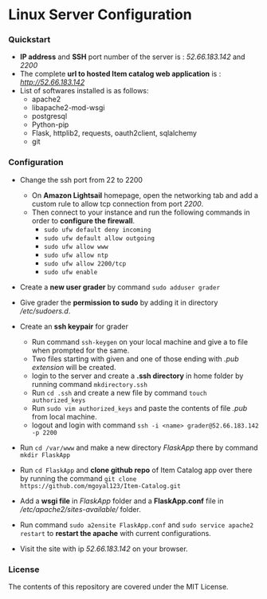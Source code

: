 # Linux Server Configuration
### Quickstart
* **IP address** and **SSH** port number of the server is : _52.66.183.142_ and _2200_
* The complete **url to hosted Item catalog web application** is : _http://52.66.183.142_
* List of softwares installed is as follows:
	* apache2
	* libapache2-mod-wsgi
	* postgresql
	* Python-pip
	* Flask, httplib2, requests, oauth2client, sqlalchemy
	* git

### Configuration
* Change the ssh port from 22 to 2200
	* On **Amazon Lightsail** homepage, open the networking tab and add a custom rule to allow tcp connection from port _2200_.
	* Then connect to your instance and run the following commands in order to **configure the firewall**.
		* `sudo ufw default deny incoming`
		* `sudo ufw default allow outgoing`
		* `sudo ufw allow www`
		* `sudo ufw allow ntp`
		* `sudo ufw allow 2200/tcp`
		* `sudo ufw enable`

* Create a **new user grader** by command `sudo adduser grader`

* Give grader the **permission to sudo** by adding it in directory _/etc/sudoers.d_.

* Create an **ssh keypair** for grader
	* Run command `ssh-keygen` on your local machine and give a <name> to file when prompted for the same.
	* Two files starting with given <name> and one of those ending with _.pub extension_ will be created.
	* login to the server and create a **.ssh directory** in home folder by running command `mkdirectory.ssh`
	* Run `cd .ssh` and create a new file by command `touch authorized_keys`
	* Run `sudo vim authorized_keys` and paste the contents of file _<name>.pub_ from local machine.
	* logout and login with command `ssh -i <name> grader@52.66.183.142 -p 2200`

* Run `cd /var/www` and make a new directory _FlaskApp_ there by command `mkdir FlaskApp`

* Run `cd FlaskApp` and **clone github repo** of Item Catalog app over there by running the command `git clone https://github.com/mgoyal123/Item-Catalog.git`

* Add a **wsgi file** in _FlaskApp_ folder and a **FlaskApp.conf** file in _/etc/apache2/sites-available/_ folder.

* Run command `sudo a2ensite FlaskApp.conf` and `sudo service apache2 restart` to **restart the apache** with current configurations.

* Visit the site with ip _52.66.183.142_ on your browser.

### License
The contents of this repository are covered under the MIT License.